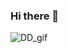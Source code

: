 ### Hi there 👋

<!--
**kylemathenia/kylemathenia** is a ✨ _special_ ✨ repository because its `README.md` (this file) appears on your GitHub profile.

Here are some ideas to get you started:

- 🔭 I’m currently working on ...
- 🌱 I’m currently learning ...
- 👯 I’m looking to collaborate on ...
- 🤔 I’m looking for help with ...
- 💬 Ask me about ...
- 📫 How to reach me: ...
- 😄 Pronouns: ...
- ⚡ Fun fact: ...
-->


![DD_gif](https://user-images.githubusercontent.com/66032082/120105175-ad86e800-c10c-11eb-8cba-682e49a0fd55.gif)
